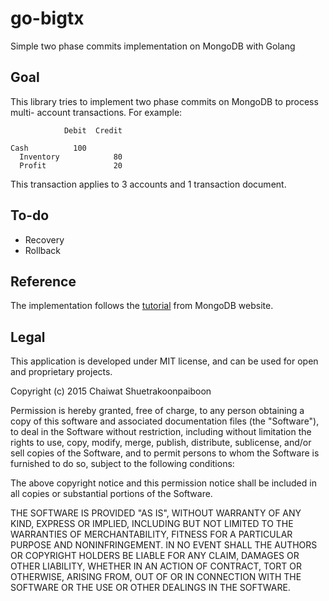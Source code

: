 go-bigtx
========

Simple two phase commits implementation on MongoDB with Golang

Goal
----
This library tries to implement two phase commits on MongoDB to process multi-
account transactions. For example:

                Debit  Credit
    
    Cash          100
      Inventory            80
      Profit               20

This transaction applies to 3 accounts and 1 transaction document.

To-do
-----

* Recovery
* Rollback

Reference
---------

The implementation follows the [tutorial](https://docs.mongodb.org/manual/tutorial/perform-two-phase-commits/)
from MongoDB website.

Legal
-----

This application is developed under MIT license, and can be used for open and
proprietary projects.

Copyright (c) 2015 Chaiwat Shuetrakoonpaiboon

Permission is hereby granted, free of charge, to any person obtaining a copy
of this software and associated documentation files (the "Software"), to deal
in the Software without restriction, including without limitation the rights
to use, copy, modify, merge, publish, distribute, sublicense, and/or sell
copies of the Software, and to permit persons to whom the Software is
furnished to do so, subject to the following conditions:

The above copyright notice and this permission notice shall be included in all
copies or substantial portions of the Software.

THE SOFTWARE IS PROVIDED "AS IS", WITHOUT WARRANTY OF ANY KIND, EXPRESS OR
IMPLIED, INCLUDING BUT NOT LIMITED TO THE WARRANTIES OF MERCHANTABILITY,
FITNESS FOR A PARTICULAR PURPOSE AND NONINFRINGEMENT. IN NO EVENT SHALL THE
AUTHORS OR COPYRIGHT HOLDERS BE LIABLE FOR ANY CLAIM, DAMAGES OR OTHER
LIABILITY, WHETHER IN AN ACTION OF CONTRACT, TORT OR OTHERWISE, ARISING FROM,
OUT OF OR IN CONNECTION WITH THE SOFTWARE OR THE USE OR OTHER DEALINGS IN THE
SOFTWARE.
